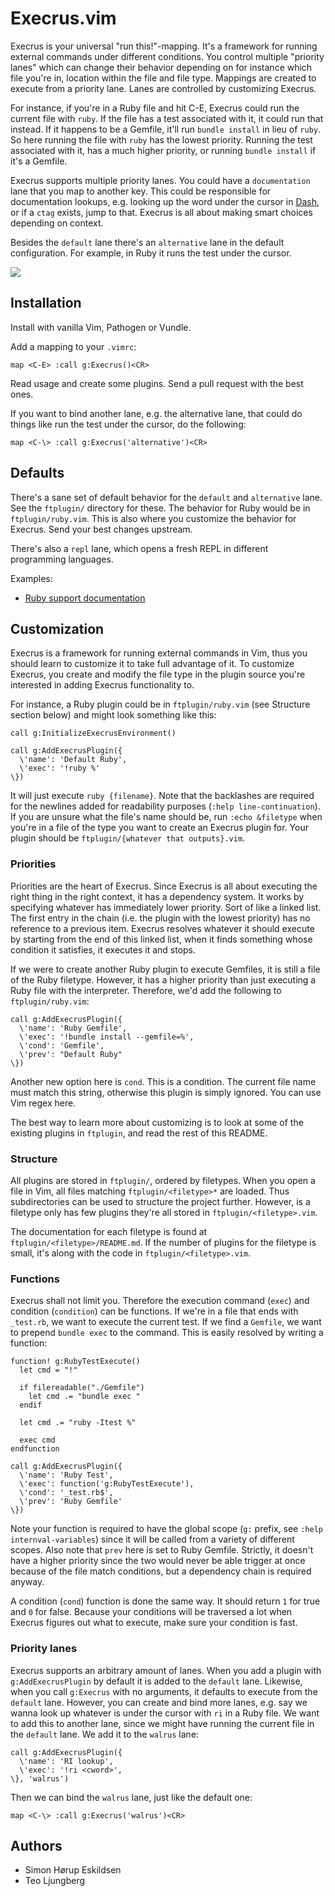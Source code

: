 # Execrus.vim

Execrus is your universal "run this!"-mapping. It's a framework for running
external commands under different conditions. You control multiple "priority
lanes" which can change their behavior depending on for instance which file
you're in, location within the file and file type. Mappings are created to
execute from a priority lane. Lanes are controlled by customizing Execrus.

For instance, if you're in a Ruby file and hit C-E, Execrus could run the
current file with `ruby`. If the file has a test associated with it, it could
run that instead. If it happens to be a Gemfile, it'll run `bundle install` in
lieu of `ruby`. So here running the file with `ruby` has the lowest priority.
Running the test associated with it, has a much higher priority, or running
`bundle install` if it's a Gemfile.

Execrus supports multiple priority lanes. You could have a `documentation` lane
that you map to another key. This could be responsible for documentation
lookups, e.g. looking up the word under the cursor in
[Dash](https://itunes.apple.com/us/app/dash-docs-snippets/id458034879?mt=12), or
if a `ctag` exists, jump to that. Execrus is all about making smart choices
depending on context.

Besides the `default` lane there's an `alternative` lane in the default
configuration. For example, in Ruby it runs the test under the cursor.

![](https://raw.github.com/Sirupsen/vim-execrus/master/demo.gif)

## Installation

Install with vanilla Vim, Pathogen or Vundle.

Add a mapping to your `.vimrc`:

```vim
map <C-E> :call g:Execrus()<CR>
```

Read usage and create some plugins. Send a pull request with the best ones.

If you want to bind another lane, e.g. the alternative lane, that could do
things like run the test under the cursor, do the following:

```vim
map <C-\> :call g:Execrus('alternative')<CR>
```

## Defaults

There's a sane set of default behavior for the `default` and `alternative` lane.
See the `ftplugin/` directory for these. The behavior for Ruby would be in
`ftplugin/ruby.vim`. This is also where you customize the behavior for Execrus.
Send your best changes upstream.

There's also a `repl` lane, which opens a fresh REPL in different programming
languages.

Examples:
* [Ruby support documentation](https://github.com/Sirupsen/vim-execrus/tree/master/ftplugin/ruby)

## Customization

Execrus is a framework for running external commands in Vim, thus you should
learn to customize it to take full advantage of it. To customize Execrus, you
create and modify the file type in the plugin source you're interested in adding
Execrus functionality to.

For instance, a Ruby plugin could be in `ftplugin/ruby.vim` (see Structure
section below) and might look something like this:

```vim
call g:InitializeExecrusEnvironment()

call g:AddExecrusPlugin({
  \'name': 'Default Ruby',
  \'exec': '!ruby %'
\})
```

It will just execute `ruby {filename}`. Note that the backlashes are required
for the newlines added for readability purposes (`:help line-continuation`). If
you are unsure what the file's name should be, run `:echo &filetype` when
you're in a file of the type you want to create an Execrus plugin for. Your
plugin should be `ftplugin/{whatever that outputs}.vim`.

### Priorities

Priorities are the heart of Execrus. Since Execrus is all about executing the
right thing in the right context, it has a dependency system. It works by
specifying whatever has immediately lower priority. Sort of like a linked list.
The first entry in the chain (i.e. the plugin with the lowest priority) has no
reference to a previous item. Execrus resolves whatever it should execute by
starting from the end of this linked list, when it finds something whose
condition it satisfies, it executes it and stops.

If we were to create another Ruby plugin to execute Gemfiles, it is still a file
of the Ruby filetype. However, it has a higher priority than just executing a
Ruby file with the interpreter. Therefore, we'd add the following to
`ftplugin/ruby.vim`:

```vim
call g:AddExecrusPlugin({
  \'name': 'Ruby Gemfile',
  \'exec': '!bundle install --gemfile=%',
  \'cond': 'Gemfile',
  \'prev': "Default Ruby"
\})
```

Another new option here is `cond`. This is a condition. The current file name
must match this string, otherwise this plugin is simply ignored. You can use Vim
regex here.

The best way to learn more about customizing is to look at some of the existing
plugins in `ftplugin`, and read the rest of this README.

### Structure

All plugins are stored in `ftplugin/`, ordered by filetypes. When you open a
file in Vim, all files matching `ftplugin/<filetype>*` are loaded. Thus
subdirectories can be used to structure the project further. However, is a
filetype only has few plugins they're all stored in `ftplugin/<filetype>.vim`.

The documentation for each filetype is found at `ftplugin/<filetype>/README.md`.
If the number of plugins for the filetype is small, it's along with the code in
`ftplugin/<filetype>.vim`.

### Functions

Execrus shall not limit you. Therefore the execution command (`exec`) and
condition (`condition`) can be functions. If we're in a file that ends with
`_test.rb`, we want to execute the current test. If we find a `Gemfile`, we want
to prepend `bundle exec` to the command. This is easily resolved by writing a
function:

```vim
function! g:RubyTestExecute()
  let cmd = "!"

  if filereadable("./Gemfile")
    let cmd .= "bundle exec "
  endif

  let cmd .= "ruby -Itest %"

  exec cmd
endfunction

call g:AddExecrusPlugin({
  \'name': 'Ruby Test',
  \'exec': function('g:RubyTestExecute'),
  \'cond': '_test.rb$',
  \'prev': 'Ruby Gemfile'
\})
```

Note your function is required to have the global scope (`g:` prefix, see `:help
internval-variables`) since it will be called from a variety of different
scopes. Also note that `prev` here is set to Ruby Gemfile. Strictly, it doesn't
have a higher priority since the two would never be able trigger at once because
of the file match conditions, but a dependency chain is required anyway.

A condition (`cond`) function is done the same way. It should return `1` for
true and `0` for false. Because your conditions will be traversed a lot when
Execrus figures out what to execute, make sure your condition is fast.

### Priority lanes

Execrus supports an arbitrary amount of lanes. When you add a plugin
with `g:AddExecrusPlugin` by default it is added to the `default` lane.
Likewise, when you call `g:Execrus` with no arguments, it defaults to execute
from the `default` lane. However, you can create and bind more lanes, e.g. say
we wanna look up whatever is under the cursor with `ri` in a Ruby file. We want
to add this to another lane, since we might have running the current file in the `default` lane.
We add it to the `walrus` lane:

```vim
call g:AddExecrusPlugin({
  \'name': 'RI lookup',
  \'exec': '!ri <cword>',
\}, 'walrus')
```

Then we can bind the `walrus` lane, just like the default one:

```vim
map <C-\> :call g:Execrus('walrus')<CR>
```

## Authors

* Simon Hørup Eskildsen
* Teo Ljungberg
